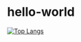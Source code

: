 # hello-world
[![Top Langs](https://github-readme-stats.vercel.app/api/top-langs/?username=itHurtsMe2HurtU&layout=compact)](https://github.com/anuraghazra/github-readme-stats)
